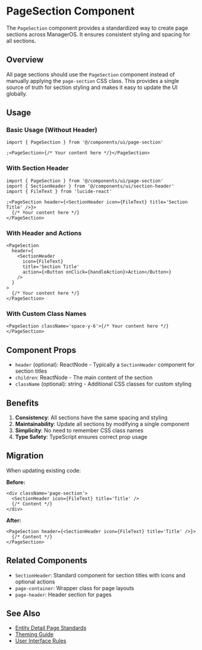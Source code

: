 # PageSection Component

The `PageSection` component provides a standardized way to create page sections across ManagerOS. It ensures consistent styling and spacing for all sections.

## Overview

All page sections should use the `PageSection` component instead of manually applying the `page-section` CSS class. This provides a single source of truth for section styling and makes it easy to update the UI globally.

## Usage

### Basic Usage (Without Header)

```tsx
import { PageSection } from '@/components/ui/page-section'

;<PageSection>{/* Your content here */}</PageSection>
```

### With Section Header

```tsx
import { PageSection } from '@/components/ui/page-section'
import { SectionHeader } from '@/components/ui/section-header'
import { FileText } from 'lucide-react'

;<PageSection header={<SectionHeader icon={FileText} title='Section Title' />}>
  {/* Your content here */}
</PageSection>
```

### With Header and Actions

```tsx
<PageSection
  header={
    <SectionHeader
      icon={FileText}
      title='Section Title'
      action={<Button onClick={handleAction}>Action</Button>}
    />
  }
>
  {/* Your content here */}
</PageSection>
```

### With Custom Class Names

```tsx
<PageSection className='space-y-6'>{/* Your content here */}</PageSection>
```

## Component Props

- `header` (optional): ReactNode - Typically a `SectionHeader` component for section titles
- `children`: ReactNode - The main content of the section
- `className` (optional): string - Additional CSS classes for custom styling

## Benefits

1. **Consistency**: All sections have the same spacing and styling
2. **Maintainability**: Update all sections by modifying a single component
3. **Simplicity**: No need to remember CSS class names
4. **Type Safety**: TypeScript ensures correct prop usage

## Migration

When updating existing code:

**Before:**

```tsx
<div className='page-section'>
  <SectionHeader icon={FileText} title='Title' />
  {/* Content */}
</div>
```

**After:**

```tsx
<PageSection header={<SectionHeader icon={FileText} title='Title' />}>
  {/* Content */}
</PageSection>
```

## Related Components

- `SectionHeader`: Standard component for section titles with icons and optional actions
- `page-container`: Wrapper class for page layouts
- `page-header`: Header section for pages

## See Also

- [Entity Detail Page Standards](./entity-detail-page-standards.md)
- [Theming Guide](./theming.md)
- [User Interface Rules](../.cursor/rules/user-interface.mdc)
